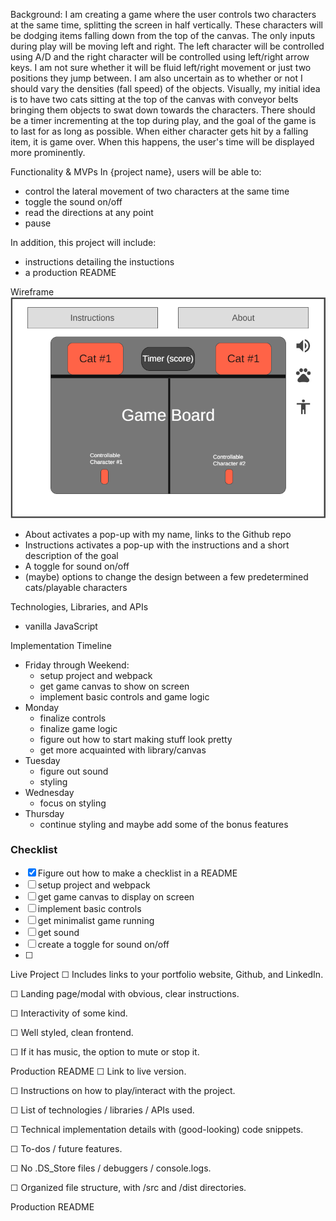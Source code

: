 Background:
  I am creating a game where the user controls two characters at the same time, splitting the screen in half vertically. These characters will be
dodging items falling down from the top of the canvas. The only inputs during play will be moving left and right. The left character will be 
controlled using A/D and the right character will be controlled using left/right arrow keys. I am not sure whether it will be fluid left/right 
movement or just two positions they jump between. I am also uncertain as to whether or not I should vary the densities (fall speed) of the objects.
  Visually, my initial idea is to have two cats sitting at the top of the canvas with conveyor belts bringing them objects to swat down towards the
characters. There should be a timer incrementing at the top during play, and the goal of the game is to last for as long as possible. When either 
character gets hit by a falling item, it is game over. When this happens, the user's time will be displayed more prominently.


Functionality & MVPs
In {project name}, users will be able to:
  - control the lateral movement of two characters at the same time
  - toggle the sound on/off
  - read the directions at any point
  - pause

In addition, this project will include:
  - instructions detailing the instuctions
  - a production README


Wireframe
  ![Alt text](./Capture.PNG)

  - About activates a pop-up with my name, links to the Github repo
  - Instructions activates a pop-up with the instructions and a short description of the goal
  - A toggle for sound on/off
  - (maybe) options to change the design between a few predetermined cats/playable characters

Technologies, Libraries, and APIs
  - vanilla JavaScript

Implementation Timeline
  - Friday through Weekend: 
    - setup project and webpack
    - get game canvas to show on screen
    - implement basic controls and game logic
  - Monday
    - finalize controls
    - finalize game logic
    - figure out how to start making stuff look pretty
    - get more acquainted with library/canvas
  - Tuesday
    - figure out sound
    - styling
  - Wednesday
    - focus on styling
  - Thursday
    - continue styling and maybe add some of the bonus features

### Checklist
  - [x] Figure out how to make a checklist in a README
  - [ ] setup project and webpack
  - [ ] get game canvas to display on screen
  - [ ] implement basic controls
  - [ ] get minimalist game running
  - [ ] get sound
  - [ ] create a toggle for sound on/off
  - [ ] 

Live Project
☐ Includes links to your portfolio website, Github, and LinkedIn.

☐ Landing page/modal with obvious, clear instructions.

☐ Interactivity of some kind.

☐ Well styled, clean frontend.

☐ If it has music, the option to mute or stop it.

Production README
☐ Link to live version.

☐ Instructions on how to play/interact with the project.

☐ List of technologies / libraries / APIs used.

☐ Technical implementation details with (good-looking) code snippets.

☐ To-dos / future features.

☐ No .DS_Store files / debuggers / console.logs.

☐ Organized file structure, with /src and /dist directories.


Production README